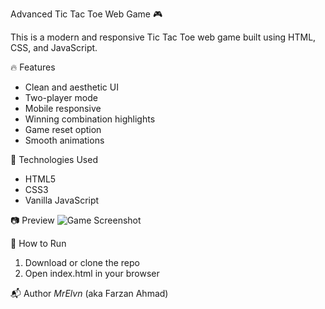 Advanced Tic Tac Toe Web Game 🎮

This is a modern and responsive Tic Tac Toe web game built using HTML, CSS, and JavaScript.

🔥 Features
- Clean and aesthetic UI
- Two-player mode
- Mobile responsive
- Winning combination highlights
- Game reset option
- Smooth animations

🚀 Technologies Used
- HTML5
- CSS3
- Vanilla JavaScript

📷 Preview
![Game Screenshot](https://via.placeholder.com/400x200.png?text=Game+Preview)

📂 How to Run
1. Download or clone the repo
2. Open index.html in your browser

📬 Author
*MrElvn* (aka Farzan Ahmad)